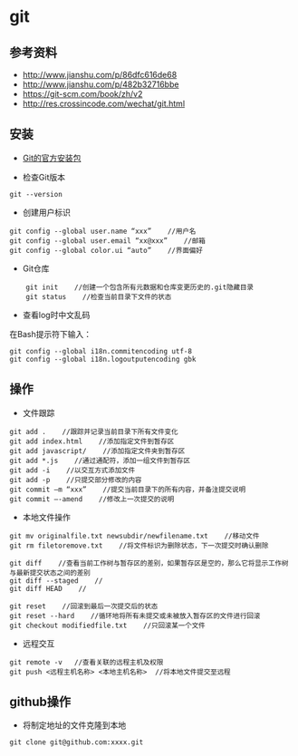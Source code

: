 # git
## 参考资料
* http://www.jianshu.com/p/86dfc616de68
* http://www.jianshu.com/p/482b32716bbe
* https://git-scm.com/book/zh/v2
* http://res.crossincode.com/wechat/git.html

## 安装
* [Git的官方安装包](http://git-scm.com/download)

* 检查Git版本
```
git --version
```
* 创建用户标识
```
git config --global user.name “xxx”    //用户名
git config --global user.email “xx@xxx”    //邮箱   
git config --global color.ui “auto”    //界面偏好
```

* Git仓库
```
    git init    //创建一个包含所有元数据和仓库变更历史的.git隐藏目录
    git status    //检查当前目录下文件的状态
```

* 查看log时中文乱码

在Bash提示符下输入：

	git config --global i18n.commitencoding utf-8
	git config --global i18n.logoutputencoding gbk


## 操作
* 文件跟踪
```
git add .    //跟踪并记录当前目录下所有文件变化
git add index.html    //添加指定文件到暂存区
git add javascript/    //添加指定文件夹到暂存区
git add *.js    //通过通配符，添加一组文件到暂存区
git add -i    //以交互方式添加文件
git add -p    //只提交部分修改的内容
git commit –m “xxx”    //提交当前目录下的所有内容，并备注提交说明
git commit –-amend    //修改上一次提交的说明
```
* 本地文件操作
```
git mv originalfile.txt newsubdir/newfilename.txt    //移动文件
git rm filetoremove.txt    //将文件标识为删除状态，下一次提交时确认删除

git diff    //查看当前工作树与暂存区的差别，如果暂存区是空的，那么它将显示工作树与最新提交状态之间的差别
git diff --staged    //
git diff HEAD    //

git reset    //回滚到最后一次提交后的状态
git reset --hard    //循环地将所有未提交或未被放入暂存区的文件进行回滚
git checkout modifiedfile.txt    //只回滚某一个文件
```

* 远程交互
```
git remote -v 	//查看关联的远程主机及权限
git push <远程主机名称> <本地主机名称> 	//将本地文件提交至远程
```

## github操作
* 将制定地址的文件克隆到本地
```
git clone git@github.com:xxxx.git
```
